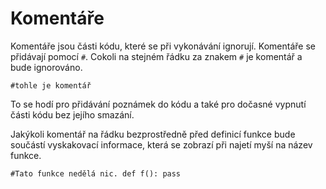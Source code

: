 # Komentáře
Komentáře jsou části kódu, které se při vykonávání ignorují.
Komentáře se přidávají pomocí `#`. Cokoli na stejném řádku za znakem `#` je komentář a bude ignorováno.

`#tohle je komentář`

To se hodí pro přidávání poznámek do kódu a také pro dočasné vypnutí části kódu bez jejího smazání.

Jakýkoli komentář na řádku bezprostředně před definicí funkce bude součástí vyskakovací informace, která se zobrazí při najetí myší na název funkce.

`#Tato funkce nedělá nic.
def f():
    pass`